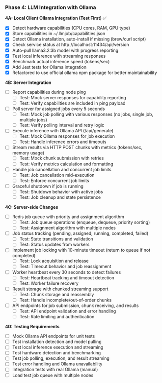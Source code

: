 ### Phase 4: LLM Integration with Ollama

**4A: Local Client Ollama Integration (Test First)** ✅
- [x] Detect hardware capabilities (CPU cores, RAM, GPU type)
- [x] Store capabilities in ~/.llmjob/capabilities.json
- [x] Detect Ollama installation, auto-install if missing (brew/curl script)
- [x] Check service status at http://localhost:11434/api/version
- [x] Auto-pull llama3.2:3b model with progress reporting
- [x] Test local inference with streaming responses
- [x] Benchmark actual inference speed (tokens/sec)
- [x] Add Jest tests for Ollama integration
- [x] Refactored to use official ollama npm package for better maintainability

**4B: Server Integration**
- [ ] Report capabilities during node ping
  - [ ] Test: Mock server responses for capability reporting
  - [ ] Test: Verify capabilities are included in ping payload
- [ ] Poll server for assigned jobs every 5 seconds
  - [ ] Test: Mock job polling with various responses (no jobs, single job, multiple jobs)
  - [ ] Test: Verify polling interval and retry logic
- [ ] Execute inference with Ollama API (/api/generate)
  - [ ] Test: Mock Ollama responses for job execution
  - [ ] Test: Handle inference errors and timeouts
- [ ] Stream results via HTTP POST chunks with metrics (tokens/sec, memory usage)
  - [ ] Test: Mock chunk submission with retries
  - [ ] Test: Verify metrics calculation and formatting
- [ ] Handle job cancellation and concurrent job limits
  - [ ] Test: Job cancellation mid-execution
  - [ ] Test: Enforce concurrent job limits
- [ ] Graceful shutdown if job is running
  - [ ] Test: Shutdown behavior with active jobs
  - [ ] Test: Job cleanup and state persistence

**4C: Server-side Changes**
- [ ] Redis job queue with priority and assignment algorithm
  - [ ] Test: Job queue operations (enqueue, dequeue, priority sorting)
  - [ ] Test: Assignment algorithm with multiple nodes
- [ ] Job status tracking (pending, assigned, running, completed, failed)
  - [ ] Test: State transitions and validation
  - [ ] Test: Status updates from workers
- [ ] Implement job locking with 10-minute timeout (return to queue if not completed)
  - [ ] Test: Lock acquisition and release
  - [ ] Test: Timeout behavior and job reassignment
- [ ] Worker heartbeat every 30 seconds to detect failures
  - [ ] Test: Heartbeat tracking and timeout detection
  - [ ] Test: Worker failure recovery
- [ ] Result storage with chunked streaming support
  - [ ] Test: Chunk storage and reassembly
  - [ ] Test: Handle incomplete/out-of-order chunks
- [ ] API endpoints for job submission, chunk receiving, and results
  - [ ] Test: API endpoint validation and error handling
  - [ ] Test: Rate limiting and authentication

**4D: Testing Requirements**
- [ ] Mock Ollama API endpoints for unit tests
- [ ] Test installation detection and model pulling
- [ ] Test local inference execution and streaming
- [ ] Test hardware detection and benchmarking
- [ ] Test job polling, execution, and result streaming
- [ ] Test error handling and Ollama unavailability
- [ ] Integration tests with real Ollama (manual)
- [ ] Load test job queue with multiple nodes